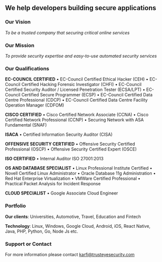 ## We help developers building secure applications

### Our Vision
_To be a trusted company that securing critical online services_

### Our Mission
_To provide security expertise and easy-to-use automated security services_

### Our Qualifications
**EC-COUNCIL CERTIFIED**
•	EC-Council Certified Ethical Hacker (CEH)
•	EC-Council Certified Hacking Forensic Investigator (CHFI)
•	EC-Council Certified Security Auditor / Licensed Penetration Tester (ECSA/LPT)
•	EC-Council Certified Secure Programmer (ECSP)
•	EC-Council Certified Data Centre Professional (CDCP)
•	EC-Council Certified Data Centre Facility Operation Manager (CDFOM)

**CISCO CERTIFIED**
•	Cisco Certified Network Associate (CCNA)
•	Cisco Certified Network Professional (CCNP)
•	Securing Network with ASA Fundamental (SNAF)

**ISACA**
•	Certified Information Security Auditor (CISA)

**OFFENSIVE SECURITY CERTIFIED**
•	Offensive Security Certified Professional (OSCP)
•	Offensive Security Certified Expert (OSCE)

**ISO CERTIFIED**
•	Internal Auditor ISO 27001:2013

**OS AND DATABASE SPECIALIST**
•	Linux Professional Institute Certified
•	Novell Certified Linux Administrator
•	Oracle Database 11g Administration
•	Red Hat Enterprise Virtualization
•	VMWare Certified Professional
•	Practical Packet Analysis for Incident Response

**CLOUD SPECIALIST**
•	Google Associate Cloud Engineer

	
### Portfolio
**Our clients**: Universities, Automotive, Travel, Education and Fintech

**Technology**: Linux, Windows, Google Cloud, Android, iOS, React Native, Java, PHP, Python, Go, Node Js etc.


### Support or Contact
For more information please contact [karfi@trusteyesecurity.com](mailto:karfi@trusteyesecurity.com)
